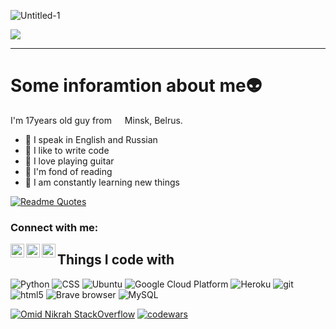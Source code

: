 ![Untitled-1](https://user-images.githubusercontent.com/72095404/157495695-698c92ee-bcb4-4341-9be0-80313610702b.jpg)

![](https://komarev.com/ghpvc/?username=slava-hello)
____
# Some inforamtion about me:alien:
I'm 17years old guy from  <img src="https://user-images.githubusercontent.com/72095404/157497972-b362c1bc-7e87-4ad1-afeb-4a8262de3abb.png" width="13"/>  Minsk, Belrus.

- 🎸 I speak in English and Russian
- 💪 I like to write code
- 🎉 I love playing guitar
- 📖 I'm fond of reading
- 🥅 I am constantly learning new things

<!--   >*The best error message is the one that never shows up.*
>
>Thomas Fuchs
-->
[![Readme Quotes](https://quotes-github-readme.vercel.app/api?type=horizontal&theme=radical)](https://github.com/piyushsuthar/github-readme-quotes)

### Connect with me:

[<img align="left" alt="VladKalachev | LinkedIn" width="22px" src="https://cdn.jsdelivr.net/npm/simple-icons@v3/icons/linkedin.svg" />][linkedin]
[<img align="left" alt="VladKalachev | Instagram" width="22px" src="https://cdn.jsdelivr.net/npm/simple-icons@v3/icons/instagram.svg" />][instagram]
[<img align="left" alt="VladKalachev | VK" width="22px" src="https://cdn.jsdelivr.net/npm/simple-icons@v3/icons/vk.svg" />][vk]











<!--[website]: 
    [twitter]:
-->


## Things I code with
<p>
  <img alt="Python" src="https://img.shields.io/badge/-Python-3776AB?style=flat-square&logo=python&logoColor=white" />
  <img alt="CSS" src="https://img.shields.io/badge/-css3-1572B6?style=flat-square&logo=CSS3&logoColor=white" />
  <img alt="Ubuntu" src="https://img.shields.io/badge/-Ubuntu-E95420?style=flat-square&logo=ubuntu&logoColor=white" />
  <img alt="Google Cloud Platform" src="https://img.shields.io/badge/-Google_Cloud_Platform-1a73e8?style=flat-square&logo=google-cloud&logoColor=white" />
  <img alt="Heroku" src="https://img.shields.io/badge/-Heroku-430098?style=flat-square&logo=heroku&logoColor=white" />
  <img alt="git" src="https://img.shields.io/badge/-Git-F05032?style=flat-square&logo=git&logoColor=white" />
  <img alt="html5" src="https://img.shields.io/badge/-HTML5-E34F26?style=flat-square&logo=html5&logoColor=white" />
  <img alt="Brave browser" src="https://img.shields.io/badge/-Brave_Browser-FB542B?style=flat-square&logo=brave&logoColor=white" />
  <img alt="MySQL" src="https://img.shields.io/badge/-MySQL-4479A1?style=flat-square&logo=mysql&logoColor=white" />
  
  
</p>




[![Omid Nikrah StackOverflow](https://github-readme-stackoverflow.vercel.app/?userID=16715636&layout=compact&theme=dark)](https://stackoverflow.com/users/16715636/slava)
[![codewars](https://www.codewars.com/users/Slava48/badges/small)](https://www.codewars.com/users/Slava48)




[linkedin]: https://www.linkedin.com/in/vyacheslau-protasevich-31a671182/
[instagram]: https://instagram.com/slava_hello/
[vk]: https://vk.com/helloworld2019


